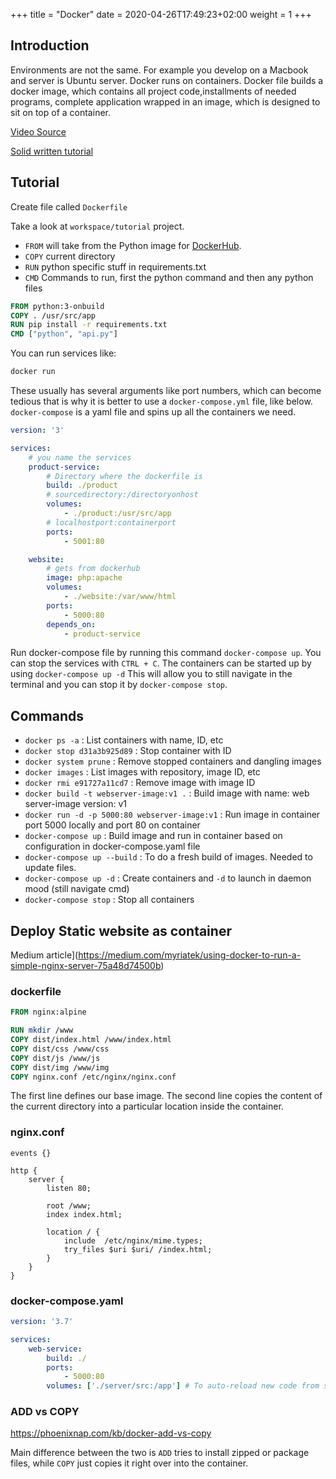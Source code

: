 +++
title = "Docker"
date = 2020-04-26T17:49:23+02:00
weight = 1
+++

## Introduction

Environments are not the same. For example you develop on a Macbook and server is Ubuntu server. Docker runs on containers. Docker file builds a docker image, which contains all project code,installments of needed programs, complete application wrapped in an image, which is designed to sit on top of a container.

[Video Source](https://www.youtube.com/watch?v=Qw9zlE3t8Ko&t=623s)

[Solid written tutorial](https://tecadmin.net/tutorial/docker/docker-tutorials/)

## Tutorial

Create file called `Dockerfile` 

Take a look at `workspace/tutorial` project.

- `FROM` will take from the Python image for [DockerHub](https://hub.docker.com).
- `COPY` current directory
- `RUN` python specific stuff in requirements.txt
- `CMD` Commands to run, first the python command and then any python files

```dockerfile
FROM python:3-onbuild
COPY . /usr/src/app
RUN pip install -r requirements.txt
CMD ["python", "api.py"]
```

You can run services like:

```bash
docker run 
```

These usually has several arguments like port numbers, which can become tedious that is why it is better to use a `docker-compose.yml` file, like below. `docker-compose` is a yaml file and spins up all the containers we need.

```yml
version: '3'

services:
	# you name the services
    product-service:
    	# Directory where the dockerfile is
        build: ./product
        # sourcedirectory:/directoryonhost
        volumes:
            - ./product:/usr/src/app
        # localhostport:containerport
        ports:
            - 5001:80

    website:
    	# gets from dockerhub
        image: php:apache
        volumes:
            - ./website:/var/www/html
        ports:
            - 5000:80
        depends_on:
            - product-service

```


Run docker-compose file by running this command `docker-compose up`. You can stop the services with `CTRL + C`. The containers can be started up by using `docker-compose up -d` This will allow you to still navigate in the terminal and you can stop it by `docker-compose stop`.

## Commands

- `docker ps -a` : List containers with name, ID, etc
- `docker stop d31a3b925d89` :  Stop container with ID
- `docker system prune` : Remove stopped containers and dangling images
- `docker images` : List images with repository, image ID, etc
- `docker rmi e91727a11cd7` : Remove image with image ID
- `docker build -t webserver-image:v1 .` :  Build image with name: web server-image version: v1
- `docker run -d -p 5000:80 webserver-image:v1`  : Run image in container port 5000 locally and port 80 on container
- `docker-compose up` : Build image and run in container based on configuration in docker-compose.yaml file
- `docker-compose up --build` : To do a fresh build of images. Needed to update files.
- `docker-compose up -d` : Create containers and `-d` to launch in daemon mood (still navigate cmd)
- ` docker-compose stop ` : Stop all containers



## Deploy Static website as container

Medium article](https://medium.com/myriatek/using-docker-to-run-a-simple-nginx-server-75a48d74500b)

### dockerfile

```dockerfile
FROM nginx:alpine

RUN mkdir /www
COPY dist/index.html /www/index.html
COPY dist/css /www/css
COPY dist/js /www/js
COPY dist/img /www/img
COPY nginx.conf /etc/nginx/nginx.conf

```

The first line defines our base image. The second line copies the content of the current directory into a particular location inside the container.

### nginx.conf

```nginx
events {}

http {
    server {
        listen 80;

        root /www;
        index index.html;

        location / {
            include  /etc/nginx/mime.types;
            try_files $uri $uri/ /index.html;
        }
    }
}

```

### docker-compose.yaml

```yaml
version: '3.7'

services:
    web-service:
        build: ./
        ports:
            - 5000:80
      	volumes: ['./server/src:/app'] # To auto-reload new code from server/src to Docker app

```


### ADD vs COPY

https://phoenixnap.com/kb/docker-add-vs-copy

Main difference between the two is `ADD` tries to install zipped or package files, while `COPY` just copies it right over into the container.
